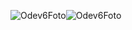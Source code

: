 ![Odev6Foto](https://github.com/user-attachments/assets/5991289a-1c67-4acb-80f3-d476ab7a396a)![Odev6Foto](https://github.com/user-attachments/assets/b387cd43-9467-4510-9000-728cee9229ab)
